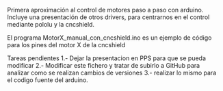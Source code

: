 Primera aproximación al control de motores paso a paso con arduino.
Incluye una presentación de otros drivers, para centrarnos en el control mediante pololu y la cncshield.

El programa MotorX_manual_con_cncshield.ino es un ejemplo de código para los pines del motor X de la cncshield

Tareas pendientes
   1.- Dejar la presentacion en PPS para que se pueda modificar
   2.- Modificar este fichero y tratar de subirlo a GitHub para analizar como se realizan cambios de versiones
   3.- realizar lo mismo para el codigo fuente del arduino.
   
